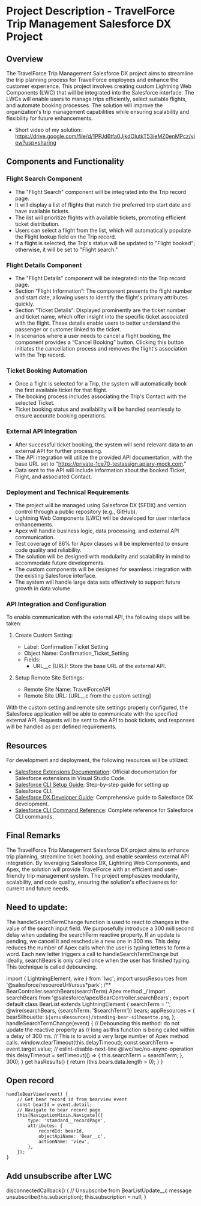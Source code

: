 # Project Description - TravelForce Trip Management Salesforce DX Project

## Overview

The TravelForce Trip Management Salesforce DX project aims to streamline the trip planning process for TravelForce employees and enhance the customer experience. This project involves creating custom Lightning Web Components (LWC) that will be integrated into the Salesforce interface. The LWCs will enable users to manage trips efficiently, select suitable flights, and automate booking processes. The solution will improve the organization's trip management capabilities while ensuring scalability and flexibility for future enhancements.

- Short video of my solution: https://drive.google.com/file/d/1PPJd6tfa0JjkdOIutkT53ieMZ0enMPcz/view?usp=sharing

## Components and Functionality

### Flight Search Component

- The "Flight Search" component will be integrated into the Trip record page.
- It will display a list of flights that match the preferred trip start date and have available tickets.
- The list will prioritize flights with available tickets, promoting efficient ticket distribution.
- Users can select a flight from the list, which will automatically populate the Flight lookup field on the Trip record.
- If a flight is selected, the Trip's status will be updated to "Flight booked"; otherwise, it will be set to "Flight search."

### Flight Details Component

- The "Flight Details" component will be integrated into the Trip record page.
- Section “Flight Information”: The component presents the flight number and start date, allowing users to identify the flight's primary attributes quickly.
- Section “Ticket Details”: Displayed prominently are the ticket number and ticket name, which offer insight into the specific ticket associated with the flight. These details enable users to better understand the passenger or customer linked to the ticket.
- In scenarios where a user needs to cancel a flight booking, the component provides a “Cancel Booking” button. Clicking this button initiates the cancellation process and removes the flight's association with the Trip record.

### Ticket Booking Automation

- Once a flight is selected for a Trip, the system will automatically book the first available ticket for that flight.
- The booking process includes associating the Trip's Contact with the selected Ticket.
- Ticket booking status and availability will be handled seamlessly to ensure accurate booking operations.

### External API Integration

- After successful ticket booking, the system will send relevant data to an external API for further processing.
- The API integration will utilize the provided API documentation, with the base URL set to "https://private-1ce70-testassign.apiary-mock.com."
- Data sent to the API will include information about the booked Ticket, Flight, and associated Contact.

### Deployment and Technical Requirements

- The project will be managed using Salesforce DX (SFDX) and version control through a public repository (e.g., GitHub).
- Lightning Web Components (LWC) will be developed for user interface enhancements.
- Apex will handle business logic, data processing, and external API communication.
- Test coverage of 86% for Apex classes will be implemented to ensure code quality and reliability.
- The solution will be designed with modularity and scalability in mind to accommodate future developments.
- The custom components will be designed for seamless integration with the existing Salesforce interface.
- The system will handle large data sets effectively to support future growth in data volume.

### API Integration and Configuration

To enable communication with the external API, the following steps will be taken:

1. Create Custom Setting:

   - Label: Confirmation Ticket Setting
   - Object Name: Confirmation_Ticket_Setting
   - Fields:
     - URL\_\_c (URL): Store the base URL of the external API.

2. Setup Remote Site Settings:
   - Remote Site Name: TravelForceAPI
   - Remote Site URL: [URL__c from the custom setting]

With the custom setting and remote site settings properly configured, the Salesforce application will be able to communicate with the specified external API. Requests will be sent to the API to book tickets, and responses will be handled as per defined requirements.

## Resources

For development and deployment, the following resources will be utilized:

- [Salesforce Extensions Documentation](https://developer.salesforce.com/tools/vscode/): Official documentation for Salesforce extensions in Visual Studio Code.
- [Salesforce CLI Setup Guide](https://developer.salesforce.com/docs/atlas.en-us.sfdx_setup.meta/sfdx_setup/sfdx_setup_intro.htm): Step-by-step guide for setting up Salesforce CLI.
- [Salesforce DX Developer Guide](https://developer.salesforce.com/docs/atlas.en-us.sfdx_dev.meta/sfdx_dev/sfdx_dev_intro.htm): Comprehensive guide to Salesforce DX development.
- [Salesforce CLI Command Reference](https://developer.salesforce.com/docs/atlas.en-us.sfdx_cli_reference.meta/sfdx_cli_reference/cli_reference.htm): Complete reference for Salesforce CLI commands.

## Final Remarks

The TravelForce Trip Management Salesforce DX project aims to enhance trip planning, streamline ticket booking, and enable seamless external API integration. By leveraging Salesforce DX, Lightning Web Components, and Apex, the solution will provide TravelForce with an efficient and user-friendly trip management system. The project emphasizes modularity, scalability, and code quality, ensuring the solution's effectiveness for current and future needs.

## Need to update:

The handleSearchTermChange function is used to react to changes in the value of the search input field. We purposefully introduce a 300 millisecond delay when updating the searchTerm reactive property. If an update is pending, we cancel it and reschedule a new one in 300 ms. This delay reduces the number of Apex calls when the user is typing letters to form a word. Each new letter triggers a call to handleSearchTermChange but ideally, searchBears is only called once when the user has finished typing. This technique is called debouncing.

import { LightningElement, wire } from 'lwc';
import ursusResources from '@salesforce/resourceUrl/ursus\*park';
/\*\* BearController.searchBears(searchTerm) Apex method \_/
import searchBears from '@salesforce/apex/BearController.searchBears';
export default class BearList extends LightningElement {
searchTerm = '';
@wire(searchBears, {searchTerm: '$searchTerm'})
	bears;
	appResources = {
		bearSilhouette: `${ursusResources}/standing-bear-silhouette.png`,
};
handleSearchTermChange(event) {
// Debouncing this method: do not update the reactive property as
// long as this function is being called within a delay of 300 ms.
// This is to avoid a very large number of Apex method calls.
window.clearTimeout(this.delayTimeout);
const searchTerm = event.target.value;
// eslint-disable-next-line @lwc/lwc/no-async-operation
this.delayTimeout = setTimeout(() => {
this.searchTerm = searchTerm;
}, 300);
}
get hasResults() {
return (this.bears.data.length > 0);
}
}

## Open record

    handleBearView(event) {
    	// Get bear record id from bearview event
    	const bearId = event.detail;
    	// Navigate to bear record page
    	this[NavigationMixin.Navigate]({
    		type: 'standard__recordPage',
    		attributes: {
    			recordId: bearId,
    			objectApiName: 'Bear__c',
    			actionName: 'view',
    		},
    	});
    }

## Add unsubscribe after LWC

disconnectedCallback() {
// Unsubscribe from BearListUpdate\_\_c message
unsubscribe(this.subscription);
this.subscription = null;
}
